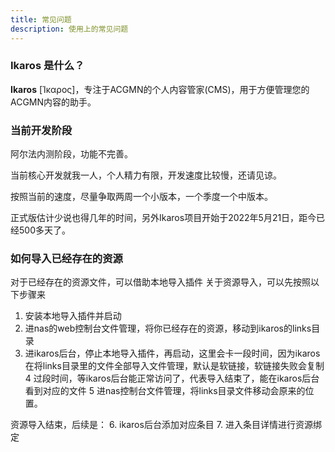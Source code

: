 ```yaml
---
title: 常见问题
description: 使用上的常见问题
---
```


### Ikaros 是什么？

**Ikaros** [Ίκαρος]，专注于ACGMN的个人内容管家(CMS)，用于方便管理您的ACGMN内容的助手。

### 当前开发阶段

阿尔法内测阶段，功能不完善。

当前核心开发就我一人，个人精力有限，开发速度比较慢，还请见谅。

按照当前的速度，尽量争取两周一个小版本，一个季度一个中版本。

正式版估计少说也得几年的时间，另外Ikaros项目开始于2022年5月21日，距今已经500多天了。

### 如何导入已经存在的资源

对于已经存在的资源文件，可以借助本地导入插件
关于资源导入，可以先按照以下步骤来

1. 安装本地导入插件并启动
2. 进nas的web控制台文件管理，将你已经存在的资源，移动到ikaros的links目录
3. 进ikaros后台，停止本地导入插件，再启动，这里会卡一段时间，因为ikaros在将links目录里的文件全部导入文件管理，默认是软链接，软链接失败会复制
4 过段时间，等ikaros后台能正常访问了，代表导入结束了，能在ikaros后台看到对应的文件
5 进nas控制台文件管理，将links目录文件移动会原来的位置。

资源导入结束，后续是：
6. ikaros后台添加对应条目
7. 进入条目详情进行资源绑定
